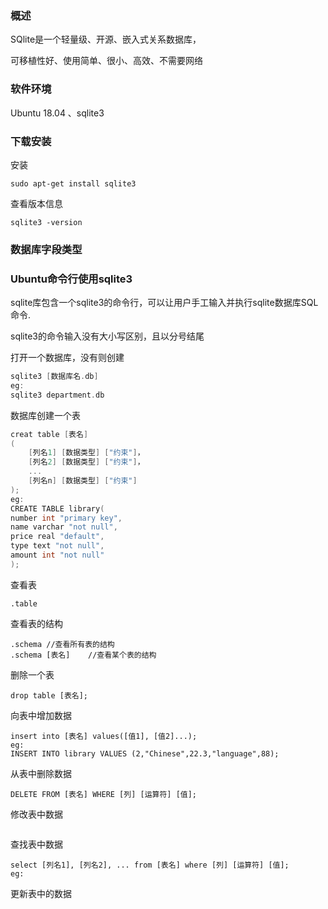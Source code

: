 ### 概述

SQlite是一个轻量级、开源、嵌入式关系数据库，

可移植性好、使用简单、很小、高效、不需要网络

### 软件环境

Ubuntu 18.04 、sqlite3 

### 下载安装

安装

```
sudo apt-get install sqlite3
```

查看版本信息

```
sqlite3 -version
```

### 数据库字段类型

### Ubuntu命令行使用sqlite3

sqlite库包含一个sqlite3的命令行，可以让用户手工输入并执行sqlite数据库SQL命令.

sqlite3的命令输入没有大小写区别，且以分号结尾

打开一个数据库，没有则创建

```C
sqlite3 [数据库名.db]
eg:
sqlite3 department.db
```

数据库创建一个表

```C
creat table [表名]
(	
	[列名1] [数据类型] ["约束"]，
	[列名2] [数据类型] ["约束"]，
	...
	[列名n] [数据类型] ["约束"]
);
eg:
CREATE TABLE library(
number int "primary key",
name varchar "not null",
price real "default",
type text "not null",
amount int "not null"
);
```

查看表

```
.table	
```

查看表的结构

```
.schema	//查看所有表的结构
.schema	[表名]	//查看某个表的结构
```

删除一个表

```
drop table [表名];
```

向表中增加数据

```
insert into [表名] values([值1], [值2]...);
eg:
INSERT INTO library VALUES (2,"Chinese",22.3,"language",88);
```

从表中删除数据

```
DELETE FROM [表名] WHERE [列] [运算符] [值];
```

修改表中数据

```

```

查找表中数据

```
select [列名1], [列名2], ... from [表名] where [列] [运算符] [值];
eg:
```

更新表中的数据



```

```

